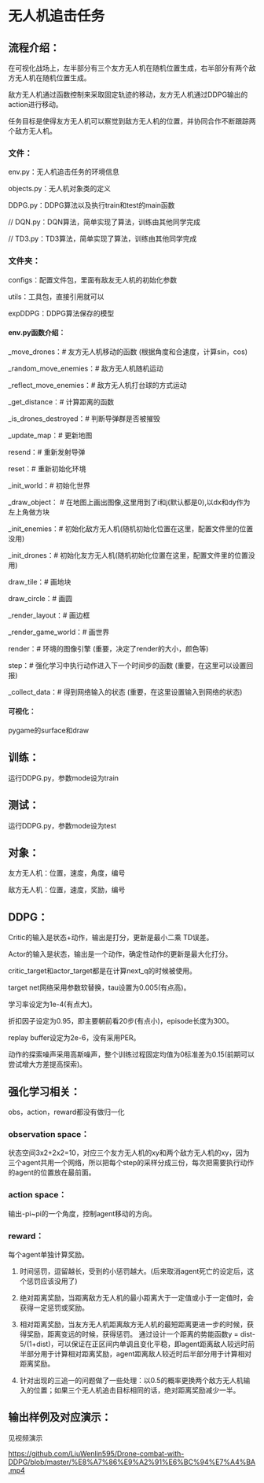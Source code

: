 # 无人机追击任务

## 流程介绍：
在可视化战场上，左半部分有三个友方无人机在随机位置生成，右半部分有两个敌方无人机在随机位置生成。

敌方无人机通过函数控制来采取固定轨迹的移动，友方无人机通过DDPG输出的action进行移动。

任务目标是使得友方无人机可以察觉到敌方无人机的位置，并协同合作不断跟踪两个敌方无人机。

### 文件：
env.py：无人机追击任务的环境信息

objects.py：无人机对象类的定义

DDPG.py：DDPG算法以及执行train和test的main函数

// DQN.py：DQN算法，简单实现了算法，训练由其他同学完成

// TD3.py：TD3算法，简单实现了算法，训练由其他同学完成

### 文件夹：
configs：配置文件包，里面有敌友无人机的初始化参数

utils：工具包，直接引用就可以

expDDPG：DDPG算法保存的模型

#### env.py函数介绍：
_move_drones：# 友方无人机移动的函数  (根据角度和合速度，计算sin，cos)

_random_move_enemies：# 敌方无人机随机运动

_reflect_move_enemies：# 敌方无人机打台球的方式运动

_get_distance：# 计算距离的函数

_is_drones_destroyed：# 判断导弹群是否被摧毁

_update_map：# 更新地图

resend：# 重新发射导弹

reset：# 重新初始化环境

_init_world：# 初始化世界

_draw_object： # 在地图上画出图像,这里用到了i和j(默认都是0),以dx和dy作为左上角做方块

_init_enemies：# 初始化敌方无人机(随机初始化位置在这里，配置文件里的位置没用)

_init_drones：# 初始化友方无人机(随机初始化位置在这里，配置文件里的位置没用)

draw_tile：# 画地块

draw_circle：# 画圆

_render_layout：# 画边框

_render_game_world：# 画世界

render：# 环境的图像引擎 (重要，决定了render的大小，颜色等)

step：# 强化学习中执行动作进入下一个时间步的函数 (重要，在这里可以设置回报)

_collect_data：# 得到网络输入的状态 (重要，在这里设置输入到网络的状态)

#### 可视化：
pygame的surface和draw

## 训练：
运行DDPG.py，参数mode设为train

## 测试：
运行DDPG.py，参数mode设为test

## 对象：
友方无人机：位置，速度，角度，编号

敌方无人机：位置，速度，奖励，编号

## DDPG：
Critic的输入是状态+动作，输出是打分，更新是最小二乘 TD误差。

Actor的输入是状态，输出是一个动作，确定性动作的更新是最大化打分。

critic_target和actor_target都是在计算next_q的时候被使用。

target net网络采用参数软替换，tau设置为0.005(有点高)。

学习率设定为1e-4(有点大)。

折扣因子设定为0.95，即主要朝前看20步(有点小)，episode长度为300。

replay buffer设定为2e-6，没有采用PER。

动作的探索噪声采用高斯噪声，整个训练过程固定均值为0标准差为0.15(前期可以尝试增大方差提高探索)。

## 强化学习相关：
obs，action，reward都没有做归一化
### observation space：
状态空间3x2+2x2=10，对应三个友方无人机的xy和两个敌方无人机的xy，因为三个agent共用一个网络，所以把每个step的采样分成三份，每次把需要执行动作的agent的位置放在最前面。
### action space：
输出-pi~pi的一个角度，控制agent移动的方向。
### reward：
每个agent单独计算奖励。

1. 时间惩罚，逗留越长，受到的小惩罚越大。(后来取消agent死亡的设定后，这个惩罚应该没用了)

2. 绝对距离奖励，当距离敌方无人机的最小距离大于一定值或小于一定值时，会获得一定惩罚或奖励。
 
3. 相对距离奖励，当友方无人机距离敌方无人机的最短距离更进一步的时候，获得奖励，距离变远的时候，获得惩罚。 通过设计一个距离的势能函数y = dist-5/(1+dist)，可以保证在正区间内单调且变化平稳，即agent距离敌人较远时前半部分用于计算相对距离奖励，agent距离敌人较近时后半部分用于计算相对距离奖励。

4. 针对出现的三追一的问题做了一些处理：以0.5的概率更换两个敌方无人机输入的位置；如果三个无人机追击目标相同的话，绝对距离奖励减少一半。

## 输出样例及对应演示：
见视频演示

https://github.com/LiuWenlin595/Drone-combat-with-DDPG/blob/master/%E8%A7%86%E9%A2%91%E6%BC%94%E7%A4%BA.mp4

